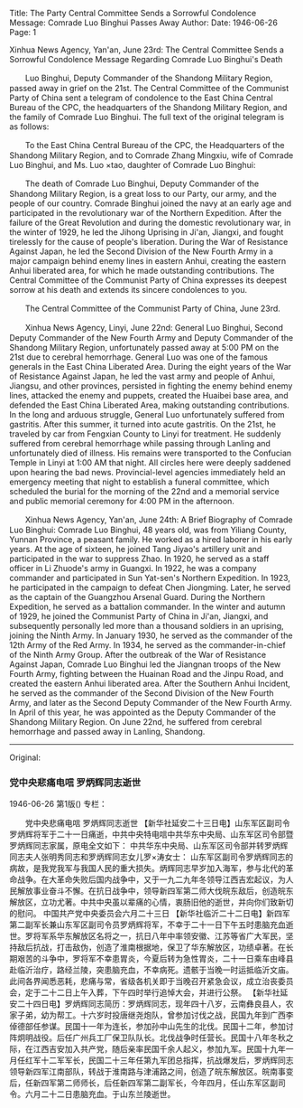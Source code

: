 Title: The Party Central Committee Sends a Sorrowful Condolence Message: Comrade Luo Binghui Passes Away
Author:
Date: 1946-06-26
Page: 1

Xinhua News Agency, Yan'an, June 23rd: The Central Committee Sends a Sorrowful Condolence Message Regarding Comrade Luo Binghui's Death

　　Luo Binghui, Deputy Commander of the Shandong Military Region, passed away in grief on the 21st. The Central Committee of the Communist Party of China sent a telegram of condolence to the East China Central Bureau of the CPC, the headquarters of the Shandong Military Region, and the family of Comrade Luo Binghui. The full text of the original telegram is as follows:

　　To the East China Central Bureau of the CPC, the Headquarters of the Shandong Military Region, and to Comrade Zhang Mingxiu, wife of Comrade Luo Binghui, and Ms. Luo ×tao, daughter of Comrade Luo Binghui:

　　The death of Comrade Luo Binghui, Deputy Commander of the Shandong Military Region, is a great loss to our Party, our army, and the people of our country. Comrade Binghui joined the navy at an early age and participated in the revolutionary war of the Northern Expedition. After the failure of the Great Revolution and during the domestic revolutionary war, in the winter of 1929, he led the Jihong Uprising in Ji'an, Jiangxi, and fought tirelessly for the cause of people's liberation. During the War of Resistance Against Japan, he led the Second Division of the New Fourth Army in a major campaign behind enemy lines in eastern Anhui, creating the eastern Anhui liberated area, for which he made outstanding contributions. The Central Committee of the Communist Party of China expresses its deepest sorrow at his death and extends its sincere condolences to you.

　　The Central Committee of the Communist Party of China, June 23rd.

　　Xinhua News Agency, Linyi, June 22nd: General Luo Binghui, Second Deputy Commander of the New Fourth Army and Deputy Commander of the Shandong Military Region, unfortunately passed away at 5:00 PM on the 21st due to cerebral hemorrhage. General Luo was one of the famous generals in the East China Liberated Area. During the eight years of the War of Resistance Against Japan, he led the vast army and people of Anhui, Jiangsu, and other provinces, persisted in fighting the enemy behind enemy lines, attacked the enemy and puppets, created the Huaibei base area, and defended the East China Liberated Area, making outstanding contributions. In the long and arduous struggle, General Luo unfortunately suffered from gastritis. After this summer, it turned into acute gastritis. On the 21st, he traveled by car from Fengxian County to Linyi for treatment. He suddenly suffered from cerebral hemorrhage while passing through Lanling and unfortunately died of illness. His remains were transported to the Confucian Temple in Linyi at 1:00 AM that night. All circles here were deeply saddened upon hearing the bad news. Provincial-level agencies immediately held an emergency meeting that night to establish a funeral committee, which scheduled the burial for the morning of the 22nd and a memorial service and public memorial ceremony for 4:00 PM in the afternoon.

　　Xinhua News Agency, Yan'an, June 24th: A Brief Biography of Comrade Luo Binghui: Comrade Luo Binghui, 48 years old, was from Yiliang County, Yunnan Province, a peasant family. He worked as a hired laborer in his early years. At the age of sixteen, he joined Tang Jiyao's artillery unit and participated in the war to suppress Zhao. In 1920, he served as a staff officer in Li Zhuode's army in Guangxi. In 1922, he was a company commander and participated in Sun Yat-sen's Northern Expedition. In 1923, he participated in the campaign to defeat Chen Jiongming. Later, he served as the captain of the Guangzhou Arsenal Guard. During the Northern Expedition, he served as a battalion commander. In the winter and autumn of 1929, he joined the Communist Party of China in Ji'an, Jiangxi, and subsequently personally led more than a thousand soldiers in an uprising, joining the Ninth Army. In January 1930, he served as the commander of the 12th Army of the Red Army. In 1934, he served as the commander-in-chief of the Ninth Army Group. After the outbreak of the War of Resistance Against Japan, Comrade Luo Binghui led the Jiangnan troops of the New Fourth Army, fighting between the Huainan Road and the Jinpu Road, and created the eastern Anhui liberated area. After the Southern Anhui Incident, he served as the commander of the Second Division of the New Fourth Army, and later as the Second Deputy Commander of the New Fourth Army. In April of this year, he was appointed as the Deputy Commander of the Shandong Military Region. On June 22nd, he suffered from cerebral hemorrhage and passed away in Lanling, Shandong.



<hr /> 

Original: 


### 党中央悲痛电唁  罗炳辉同志逝世

1946-06-26
第1版()
专栏：

　　党中央悲痛电唁
    罗炳辉同志逝世
    【新华社延安二十三日电】山东军区副司令罗炳辉将军于二十一日痛逝，中共中央特电唁中共华东中央局、山东军区司令部暨罗炳辉同志家属，原电全文如下：
    中共华东中央局、山东军区司令部并转罗炳辉同志夫人张明秀同志和罗炳辉同志女儿罗×涛女士：
    山东军区副司令罗炳辉同志的病故，是我党我军与我国人民的重大损失。炳辉同志早岁加入海军，参与北代的革命战争。在大革命失败后国内战争中，又于一九二九年冬领导江西吉宏起议，为人民解放事业奋斗不懈。在抗日战争中，领导新四军第二师大伐皖东敌后，创造皖东解放区，立功尤著。中共中央虽以辈痛的心情，衷肠旧他的逝世，并向你们致新切的慰问。
      中国共产党中央委员会六月二十三日
    【新华社临沂二十二日电】新四军第二副军长兼山东军区副司令员罗炳辉将军，不幸于二十一日下午五时患脑充血逝世。罗将军系华东解放区名将之一，抗日八年中率领安徽、江苏等省广大军民，坚持敌后抗战，打击敌伪，创造了淮南根据地，保卫了华东解放区，功绩卓著。在长期艰苦的斗争中，罗将军不幸患胃炎，今夏后转为急性胃炎，二十一日乘车由峰县赴临沂治疗，路经兰陵，突患脑充血，不幸病死。遗骸于当晚一时运抵临沂文庙。此间各界闻悉恶耗，悲痛与常，省级各机关即于当晚召开紧急会议，成立治丧委员会，定于二十二日上午入葬，下午四时举行追悼大会，并进行公祭。
    【新华社延安二十四日电】罗炳辉同志简历：罗炳辉同志，现年四十八岁，云南彝良县人，农家子弟，幼为帮工。十六岁时投唐继尧炮队，曾参加讨伐之战，民国九年到广西李倬德部任参谋。民国十一年为连长，参加孙中山先生的北伐。民国十二年，参加讨阵炯明战役。后任广州兵工厂保卫队队长。北伐战争时任营长。民国十八年冬秋之际，在江西吉安加入共产党，随后亲率民国千余人起义，参加九军。民国十九年一月任红军十二军军长，民国二十三年任第九军团总指挥，抗战爆发后，罗炳辉同志领导新四军江南部队，转战于淮南路与津浦路之间，创造了皖东解放区。皖南事变后，任新四军第二师师长，后任新四军第二副军长，今年四月，任山东军区副司令。六月二十二日患脑充血。于山东兰陵逝世。
